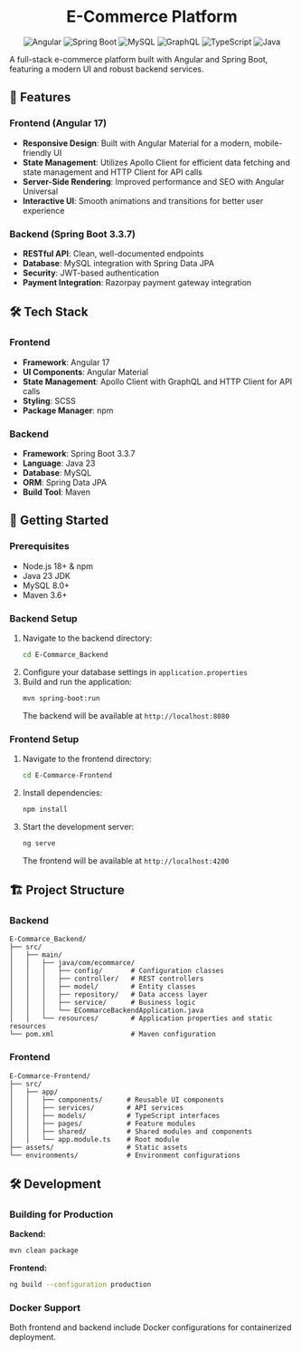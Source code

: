 <div align="center">
  <h1>E-Commerce Platform</h1>
  
  <p>
    <img src="https://img.shields.io/badge/Angular-DD0031?style=for-the-badge&logo=angular&logoColor=white" alt="Angular">
    <img src="https://img.shields.io/badge/Spring%20Boot-6DB33F?style=for-the-badge&logo=spring&logoColor=white" alt="Spring Boot">
    <img src="https://img.shields.io/badge/MySQL-4479A1?style=for-the-badge&logo=mysql&logoColor=white" alt="MySQL">
    <img src="https://img.shields.io/badge/GraphQL-E10098?style=for-the-badge&logo=graphql&logoColor=white" alt="GraphQL">
    <img src="https://img.shields.io/badge/TypeScript-007ACC?style=for-the-badge&logo=typescript&logoColor=white" alt="TypeScript">
    <img src="https://img.shields.io/badge/Java-ED8B00?style=for-the-badge&logo=openjdk&logoColor=white" alt="Java">
  </p>
</div>

A full-stack e-commerce platform built with Angular and Spring Boot, featuring a modern UI and robust backend services.

## 🚀 Features

### Frontend (Angular 17)
- **Responsive Design**: Built with Angular Material for a modern, mobile-friendly UI
- **State Management**: Utilizes Apollo Client for efficient data fetching and state management and HTTP Client for API calls
- **Server-Side Rendering**: Improved performance and SEO with Angular Universal
- **Interactive UI**: Smooth animations and transitions for better user experience

### Backend (Spring Boot 3.3.7)
- **RESTful API**: Clean, well-documented endpoints
- **Database**: MySQL integration with Spring Data JPA
- **Security**: JWT-based authentication
- **Payment Integration**: Razorpay payment gateway integration

## 🛠 Tech Stack

### Frontend
- **Framework**: Angular 17
- **UI Components**: Angular Material
- **State Management**: Apollo Client with GraphQL and HTTP Client for API calls
- **Styling**: SCSS
- **Package Manager**: npm

### Backend
- **Framework**: Spring Boot 3.3.7
- **Language**: Java 23
- **Database**: MySQL
- **ORM**: Spring Data JPA
- **Build Tool**: Maven

## 🚀 Getting Started

### Prerequisites
- Node.js 18+ & npm
- Java 23 JDK
- MySQL 8.0+
- Maven 3.6+

### Backend Setup
1. Navigate to the backend directory:
   ```bash
   cd E-Commarce_Backend
   ```
2. Configure your database settings in `application.properties`
3. Build and run the application:
   ```bash
   mvn spring-boot:run
   ```
   The backend will be available at `http://localhost:8080`

### Frontend Setup
1. Navigate to the frontend directory:
   ```bash
   cd E-Commarce-Frontend
   ```
2. Install dependencies:
   ```bash
   npm install
   ```
3. Start the development server:
   ```bash
   ng serve
   ```
   The frontend will be available at `http://localhost:4200`

## 🏗 Project Structure

### Backend
```
E-Commarce_Backend/
├── src/
│   ├── main/
│   │   ├── java/com/ecommarce/
│   │   │   ├── config/       # Configuration classes
│   │   │   ├── controller/   # REST controllers
│   │   │   ├── model/        # Entity classes
│   │   │   ├── repository/   # Data access layer
│   │   │   ├── service/      # Business logic
│   │   │   └── ECommarceBackendApplication.java
│   │   └── resources/        # Application properties and static resources
└── pom.xml                   # Maven configuration
```

### Frontend
```
E-Commarce-Frontend/
├── src/
│   ├── app/
│   │   ├── components/      # Reusable UI components
│   │   ├── services/        # API services
│   │   ├── models/          # TypeScript interfaces
│   │   ├── pages/           # Feature modules
│   │   ├── shared/          # Shared modules and components
│   │   └── app.module.ts    # Root module
├── assets/                  # Static assets
└── environments/            # Environment configurations
```

## 🛠 Development

### Building for Production

**Backend:**
```bash
mvn clean package
```

**Frontend:**
```bash
ng build --configuration production
```

### Docker Support
Both frontend and backend include Docker configurations for containerized deployment.
